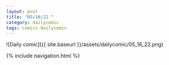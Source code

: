 ```yaml
---
layout: post
title: "05/16/22 "
category: dailycomic
tags: comics dailycomic
---
```

![Daily comic]({{ site.baseurl }}/assets/dailycomic/05_16_22.png)

{% include navigation.html %}


